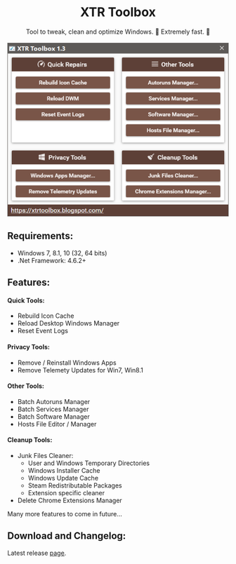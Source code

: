 <h1 align="center">
XTR Toolbox
</h1>
<p align="center">
Tool to tweak, clean and optimize Windows. 
🚀 Extremely fast. 🚀
<br>
<br>
<img src="XTR_main_screenshot.png">
</p>

## Requirements:
- Windows 7, 8.1, 10 (32, 64 bits)
- .Net Framework: 4.6.2+

## Features:
#### Quick Tools:
- Rebuild Icon Cache
- Reload Desktop Windows Manager
- Reset Event Logs

#### Privacy Tools:
- Remove / Reinstall Windows Apps
- Remove Telemety Updates for Win7, Win8.1

#### Other Tools:
- Batch Autoruns Manager
- Batch Services Manager
- Batch Software Manager
- Hosts File Editor / Manager

#### Cleanup Tools: 
- Junk Files Cleaner:
  - User and Windows Temporary Directories
  - Windows Installer Cache
  - Windows Update Cache
  - Steam Redistributable Packages
  - Extension specific cleaner
- Delete Chrome Extensions Manager

Many more features to come in future...

## Download and Changelog:
Latest release [page](https://github.com/Zeeex/XTR-Toolbox/releases/latest).
